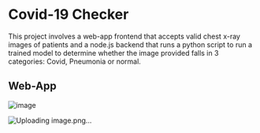 # Covid-19 Checker

This project involves a web-app frontend that accepts valid chest x-ray images of patients and a node.js backend that runs a python script to run a trained model to determine whether the image provided falls in 3 categories: Covid, Pneumonia or normal.

## Web-App

![image](https://github.com/bikaldev/Covid-Checker/assets/73520298/aacf6d86-f791-4879-b9b5-6b5436033627)

![Uploading image.png…]()

